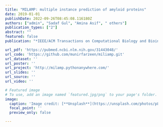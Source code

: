 ```yaml
---
title: "MILAMP: multiple instance prediction of amyloid proteins"
date: 2019-01-01
publishDate: 2022-09-26T08:45:08.116180Z
authors: ["admin", "Sadaf Gul", "Amina Asif", " others"]
publication_types: ["2"]
abstract: ""
featured: false
publication: "*IEEE/ACM Transactions on Computational Biology and Bioinformatics*"

url_pdf: 'https://pubmed.ncbi.nlm.nih.gov/31443048/'
url_code: 'https://github.com/munirfarzeen/miliamp.git'
url_dataset: ''
url_poster: ''
url_project: 'http://milamp.pythonanywhere.com/'
url_slides: ''
url_source: ''
url_video: ''

# Featured image
# To use, add an image named `featured.jpg/png` to your page's folder.
image:
  caption: 'Image credit: [**Unsplash**](https://unsplash.com/photos/pLCdAaMFLTE)'
  focal_point: ''
  preview_only: false

---
```


